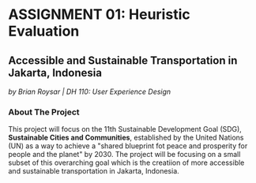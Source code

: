 # ASSIGNMENT 01: Heuristic Evaluation

## Accessible and Sustainable Transportation in Jakarta, Indonesia

*by Brian Roysar | DH 110: User Experience Design*

### About The Project

This project will focus on the 11th Sustainable Development Goal (SDG), **Sustainable Cities and Communities**, established by the United Nations (UN) as a way to achieve a "shared blueprint fot peace and prosperity for people and the planet" by 2030. The project will be focusing on a small subset of this overarching goal which is the creatiion of more accessible and sustainable transportation in Jakarta, Indonesia. 
